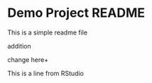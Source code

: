# Demo Project README

This is a simple readme file

addition

change here+

This is a line from RStudio